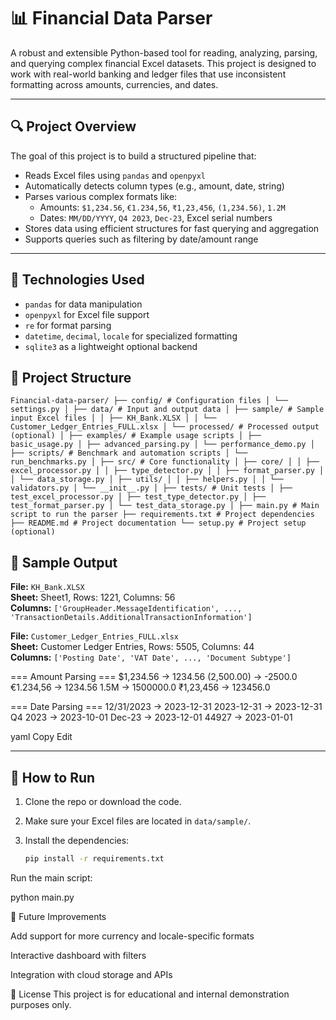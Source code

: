# 📊 Financial Data Parser

A robust and extensible Python-based tool for reading, analyzing, parsing, and querying complex financial Excel datasets. This project is designed to work with real-world banking and ledger files that use inconsistent formatting across amounts, currencies, and dates.

---

## 🔍 Project Overview

The goal of this project is to build a structured pipeline that:

- Reads Excel files using `pandas` and `openpyxl`
- Automatically detects column types (e.g., amount, date, string)
- Parses various complex formats like:
  - Amounts: `$1,234.56`, `€1.234,56`, `₹1,23,456`, `(1,234.56)`, `1.2M`
  - Dates: `MM/DD/YYYY`, `Q4 2023`, `Dec-23`, Excel serial numbers
- Stores data using efficient structures for fast querying and aggregation
- Supports queries such as filtering by date/amount range

---

## 🧰 Technologies Used

- `pandas` for data manipulation  
- `openpyxl` for Excel file support  
- `re` for format parsing  
- `datetime`, `decimal`, `locale` for specialized formatting  
- `sqlite3` as a lightweight optional backend

## 📁 Project Structure
``` 
Financial-data-parser/ ├── config/ # Configuration files │ └── settings.py │ ├── data/ # Input and output data │ ├── sample/ # Sample input Excel files │ │ ├── KH_Bank.XLSX │ │ └── Customer_Ledger_Entries_FULL.xlsx │ └── processed/ # Processed output (optional) │ ├── examples/ # Example usage scripts │ ├── basic_usage.py │ ├── advanced_parsing.py │ └── performance_demo.py │ ├── scripts/ # Benchmark and automation scripts │ └── run_benchmarks.py │ ├── src/ # Core functionality │ ├── core/ │ │ ├── excel_processor.py │ │ ├── type_detector.py │ │ ├── format_parser.py │ │ └── data_storage.py │ ├── utils/ │ │ ├── helpers.py │ │ └── validators.py │ └── __init__.py │ ├── tests/ # Unit tests │ ├── test_excel_processor.py │ ├── test_type_detector.py │ ├── test_format_parser.py │ └── test_data_storage.py │ ├── main.py # Main script to run the parser ├── requirements.txt # Project dependencies ├── README.md # Project documentation └── setup.py # Project setup (optional)

```

## 🧪 Sample Output

**File:** `KH_Bank.XLSX`  
**Sheet:** Sheet1, Rows: 1221, Columns: 56  
**Columns:** `['GroupHeader.MessageIdentification', ..., 'TransactionDetails.AdditionalTransactionInformation']`

**File:** `Customer_Ledger_Entries_FULL.xlsx`  
**Sheet:** Customer Ledger Entries, Rows: 5505, Columns: 44  
**Columns:** `['Posting Date', 'VAT Date', ..., 'Document Subtype']`

=== Amount Parsing ===
$1,234.56 -> 1234.56
(2,500.00) -> -2500.0
€1.234,56 -> 1234.56
1.5M -> 1500000.0
₹1,23,456 -> 123456.0

=== Date Parsing ===
12/31/2023 -> 2023-12-31
2023-12-31 -> 2023-12-31
Q4 2023 -> 2023-10-01
Dec-23 -> 2023-12-01
44927 -> 2023-01-01

yaml
Copy
Edit

---

## 🚀 How to Run

1. Clone the repo or download the code.
2. Make sure your Excel files are located in `data/sample/`.
3. Install the dependencies:

   ```bash
   pip install -r requirements.txt
Run the main script:

python main.py


🧠 Future Improvements

Add support for more currency and locale-specific formats

Interactive dashboard with filters

Integration with cloud storage and APIs

📝 License
This project is for educational and internal demonstration purposes only.
